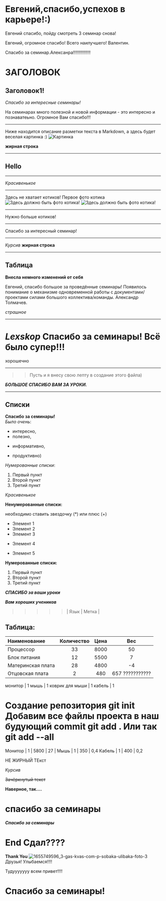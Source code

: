 # Евгений,спасибо,успехов в карьере!:)

Евгений спасибо, пойду смотреть 3 семинар снова!

Евгений, огромное спасибо!  Всего наилучшего! Валентин.

Спасибо за семинар.Алексанра!!!!!!!!!!!!!!

# ЗАГОЛОВОК

## Заголовок1!

*Спасибо за интересные семинары!*

На семинарах много полезной и новой информации - это интересно и познаватеьно. Огромное Вам спасибо!!! 

***
Ниже находится описание разметки текста в Markdown, а здесь будет веселая картинка :)
![Картинка](https://i.redd.it/99lmbbd15zn01.jpg)

**жирная строка**
***
## Hello
***
*Красивенькое*
***
Здесь не хватает котиков!
Первое фото котика 
![Здесь должно быть фото котика!](https://stat6.cdnbb8.com/files/image/article/upload/2012/2018-07/cat4.webp)
![Здесь должно быть фото котика!](https://downloader.disk.yandex.ru/preview/a8973b36a2a45f69974ed8cf12fb0bd0828d176bb6efcc2122671d25c7a0cde2/631bc85a/pbJnVIBnWBuFGtxNFZ3tx16896bXD6ZUXeseh9IGRBrKzBAgZs1CVqhGw51wZgVpqAIHl6RFPIUQA9ikIgjksg%3D%3D?uid=0&filename=2022-06-14%2011-36-31.JPG&disposition=inline&hash=&limit=0&content_type=image%2Fjpeg&owner_uid=0&tknv=v2&size=1920x973)
***
Нужно больше котиков!
***
Спасибо за интересный семинар! 
***
*Курсив*
__жирная строка__
***
## Таблица

**Внесла немного изменений от себя**

Евгений, спасибо большое за проведённые семинары! Появилось понимание о механизме одновременной работы с документами/проектами силами большого коллектива/команды. Александр Толмачев.

*страшное*

***

# **_Lexskop_** Спасибо за семинары! Всё было супер!!!

хорошечно
***
>>Пусть и я внесу свою лепту в создание этого файла)

**_БОЛЬШОЕ СПАСИБО ВАМ ЗА УРОКИ._**

***
## Списки

**Спасибо за семинары!**  
*Было очень*:
* интересно,
* полезно,
+ информативно,
- продуктивно)  

*Нумерованные списки*: 
1. Первый пункт
2. Второй пункт
3. Третий пункт

*Красивенькое*

**Ненумерованные списки:**

необходимо ставить звездочку (*) или плюс (+)
* Элемент 1
* Элемент 2
* Элемент 3
+ Элемент 4
- Элемент 5

**Нумерованные списки:**
1. Первый пункт
2. Второй пункт
3. Третий пункт

_**СПАСИБО за ваши уроки**_

_**Вам хороших учеников**_
 
>>>>>| Язык | Метка |

## Таблица:

Наименование | Количество | Цена | Вес |
:-------- |:-----:| :-------: | :-----: |
Процессор  | 33  | 8000 | 50
Блок питания     | 12    | 5500 | 7
Материнская плата      | 28     | 4800 |-4
Отцовская плата      | 2     | 480 | 657 ???????????

монитор | 1
мышь | 1
коврик для мыши | 1
кабель | 1

Создание репозитория
git init
Добавим все файлы проекта в наш будующий commit
git add .
Или так
git add --all
=======
Монитор | 1         | 5800 | 27 |
Мышь | 1 | 350 | 0,4
Кабель | 1 | 400 | 0,2

НЕ ЖИРНЫЙ ТЕкст

*Курсив*

~~Зачёркнутый текст~~

**Наверное, так....**

спасибо за семинары
=======
***Спасибо за семинары*** 

**End**
Сдал???? 
=======
**Thank You**
![1655749596_3-gas-kvas-com-p-sobaka-ulibaka-foto-3](https://user-images.githubusercontent.com/113272800/189512061-bd866c5e-b32d-445d-bb4d-01189143efd3.jpg)
Друзья! Улыбаемся!!!!

Тудууууууу всем привет!!!!
# Спасибо за семинары!
